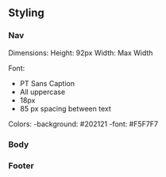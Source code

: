 ## Styling

### Nav

Dimensions:
Height: 92px
Width: Max Width

Font: 
- PT Sans Caption
- All uppercase
- 18px
- 85 px spacing between text

Colors:
-background: #202121
-font: #F5F7F7


### Body

### Footer
